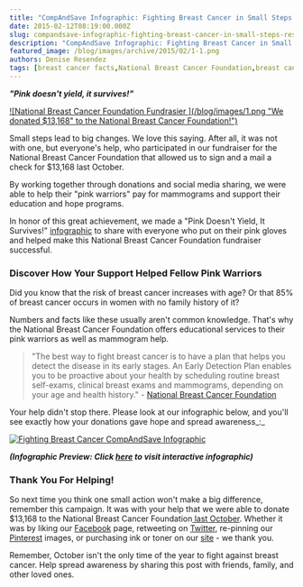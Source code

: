 ```yaml
---
title: "CompAndSave Infographic: Fighting Breast Cancer in Small Steps (Results of NBCF Fundraiser)"
date: 2015-02-12T08:19:00.000Z
slug: compandsave-infographic-fighting-breast-cancer-in-small-steps-results-of-nbcf-fundraiser
description: "CompAndSave Infographic: Fighting Breast Cancer in Small Steps (Results of NBCF Fundraiser)"
featured_image: /blog/images/archive/2015/02/1-1.png
authors: Denise Resendez
tags: [breast cancer facts,National Breast Cancer Foundation,breast cancer,infographic,Breast Cancer Awareness Month]
---
```


_**"Pink doesn't yield, it survives!"**_ 

[![National Breast Cancer Foundation Fundrasier ](/blog/images/1.png "We donated $13,168" to the National Breast Cancer Foundation!")](/blog/images/1.png)

Small steps lead to big changes. We love this saying. After all, it was not with one, but everyone's help, who participated in our fundraiser for the National Breast Cancer Foundation that allowed us to sign and a mail a check for $13,168 last October.

By working together through donations and social media sharing, we were able to help their "pink warriors" pay for mammograms and support their education and hope programs.

In honor of this great achievement, we made a "Pink Doesn't Yield, It Survives!" [infographic](https://www.compandsave.com/expired-deals) to share with everyone who put on their pink gloves and helped make this National Breast Cancer Foundation fundraiser successful. 

### 

### Discover How Your Support Helped Fellow Pink Warriors 

Did you know that the risk of breast cancer increases with age? Or that 85% of breast cancer occurs in women with no family history of it?

Numbers and facts like these usually aren't common knowledge. That's why the National Breast Cancer Foundation offers educational services to their pink warriors as well as mammogram help.

> "The best way to fight breast cancer is to have a plan that helps you detect the disease in its early stages. An Early Detection Plan enables you to be proactive about your health by scheduling routine breast self-exams, clinical breast exams and mammograms, depending on your age and health history." - [National Breast Cancer Foundation ](https://www.nationalbreastcancer.org/our-programs/)

Your help didn't stop there. Please look at our infographic below, and you'll see exactly how your donations gave hope and spread awareness_:_ 

[![Fighting Breast Cancer CompAndSave Infographic ](/blog/images/infographic.png "CompAndSave Infographic: Fighting Breast Cancer in Small Steps (Results of NBCF Fundraiser)")](/blog/images/infographic.png)

**_(Infographic Preview: Click [here](https://www.compandsave.com/expired-deals) to visit interactive infographic)_**

### Thank You For Helping!

So next time you think one small action won't make a big difference, remember this campaign. It was with your help that we were able to donate $13,168 to the National Breast Cancer Foundation[ last October](https://blog.compandsave.com/2014/10/help-us-make-difference-compandsavecom.html). Whether it was by liking our [Facebook](https://www.facebook.com/compandsave.ink) page, retweeting on [Twitter](https://twitter.com/intent/tweet?hashtags=pinksurvives%2C&original%5Freferer=http%3A%2F%2Fwww.compandsave.com%2FSupport-National-Breast-Cancer-Foundation%5Fa%2F295.htm&share%5Fwith%5Fretweet=never&text=Re-tweet%20to%20donate%20%241%20to%20the%20National%20Breast%20Cancer%20Foundation%20Movement%20%40compandsave%20Pink%20does%20not%20yield%2C&tw%5Fp=tweetbutton), re-pinning our [Pinterest](https://twitter.com/intent/tweet?hashtags=pinksurvives%2C&original%5Freferer=http%3A%2F%2Fwww.compandsave.com%2FSupport-National-Breast-Cancer-Foundation%5Fa%2F295.htm&share%5Fwith%5Fretweet=never&text=Re-tweet%20to%20donate%20%241%20to%20the%20National%20Breast%20Cancer%20Foundation%20Movement%20%40compandsave%20Pink%20does%20not%20yield%2C&tw%5Fp=tweetbutton) images, or purchasing ink or toner on our [site](https://www.compandsave.com/) \- we thank you. 

Remember, October isn't the only time of the year to fight against breast cancer. Help spread awareness by sharing this post with friends, family, and other loved ones.